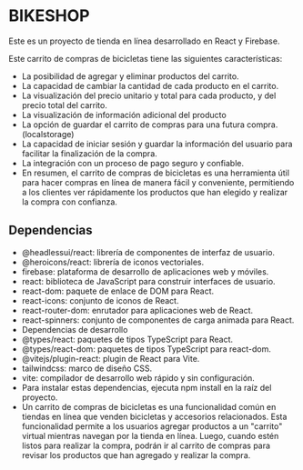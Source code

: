 
BIKESHOP
=
Este es un proyecto de tienda en línea desarrollado en React y Firebase.

Este carrito de compras de bicicletas tiene las siguientes características:

-  La posibilidad de agregar y eliminar productos del carrito.
- La capacidad de cambiar la cantidad de cada producto en el carrito.
- La visualización del precio unitario y total para cada producto, y del precio total del carrito.
- La visualización de información adicional del producto
- La opción de guardar el carrito de compras para una futura compra.(localstorage)
- La capacidad de iniciar sesión y guardar la información del usuario para facilitar la finalización de la compra.
- La integración con un proceso de pago seguro y confiable.
- En resumen, el carrito de compras de bicicletas es una herramienta útil para hacer compras en línea de manera fácil y conveniente, permitiendo a los clientes ver rápidamente los productos que han elegido y realizar la compra con confianza.

Dependencias
-
- @headlessui/react: librería de componentes de interfaz de usuario.
- @heroicons/react: librería de iconos vectoriales.
- firebase: plataforma de desarrollo de aplicaciones web y móviles.
- react: biblioteca de JavaScript para construir interfaces de usuario.
- react-dom: paquete de enlace de DOM para React.
- react-icons: conjunto de iconos de React.
- react-router-dom: enrutador para aplicaciones web de React.
- react-spinners: conjunto de componentes de carga animada para React.
- Dependencias de desarrollo
- @types/react: paquetes de tipos TypeScript para React.
- @types/react-dom: paquetes de tipos TypeScript para react-dom.
- @vitejs/plugin-react: plugin de React para Vite.
- tailwindcss: marco de diseño CSS.
- vite: compilador de desarrollo web rápido y sin configuración.
- Para instalar estas dependencias, ejecuta npm install en la raíz del proyecto.
- Un carrito de compras de bicicletas es una funcionalidad común en tiendas en línea que venden bicicletas y accesorios relacionados. Esta funcionalidad permite a los usuarios agregar productos a un "carrito" virtual mientras navegan por la tienda en línea. Luego, cuando estén listos para realizar la compra, podrán ir al carrito de compras para revisar los productos que han agregado y realizar la compra.